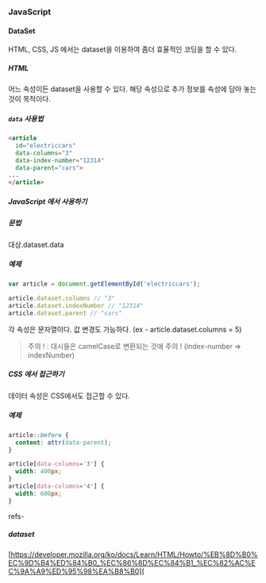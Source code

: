 ### JavaScript

#### DataSet

 HTML, CSS, JS 에서는 dataset을 이용하여 좀더 효율적인 코딩을 할 수 있다.

##### HTML

 

어느 속성이든 dataset을 사용할 수 있다. 해당 속성으로 추가 정보를 속성에 담아 놓는 것이 목적이다.

 

##### `data` 사용법

 

```html
<article
  id="electriccars"
  data-columns="3"
  data-index-number="12314"
  data-parent="cars">
...
</article>
```

 

##### JavaScript 에서 사용하기

 

##### 문법

 

대상.dataset.data

  

##### 예제

 

```js
var article = document.getElementById('electriccars');
 
article.dataset.columns // "3"
article.dataset.indexNumber // "12314"
article.dataset.parent // "cars"
```

각 속성은 문자열이다. 값 변경도 가능하다. (ex - article.dataset.columns = 5) 

>  주의 ! : 대시들은 camelCase로 변환되는 것에 주의 ! (index-number => indexNumber)

 

##### CSS 에서 접근하기

데이터 속성은 CSS에서도 접근할 수 있다.  

 

##### 예제

 

```css
article::before {
  content: attr(data-parent);
}
```

 

```css
article[data-columns='3'] {
  width: 400px;
}
article[data-columns='4'] {
  width: 600px;
}
```

 

refs-



##### dataset

[https://developer.mozilla.org/ko/docs/Learn/HTML/Howto/%EB%8D%B0%EC%9D%B4%ED%84%B0_%EC%86%8D%EC%84%B1_%EC%82%AC%EC%9A%A9%ED%95%98%EA%B8%B0](